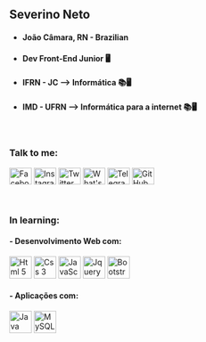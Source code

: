## Severino Neto 
 - #### João Câmara, RN - Brazilian
 - #### Dev Front-End Junior 🖥️
 - #### IFRN - JC --> Informática 📚🖥️
 - #### IMD - UFRN --> Informática para a internet 📚🖥️

<br/>

### Talk to me: 
  <a href = "https://www.facebook.com/Netollyno/" target="_blank"><img align="center" alt="Facebook - Neto" height = "30" width = "40" src = "https://simpleicons.org/icons/facebook.svg"></img></a>
  <a href = "https://www.instagram.com/oh_netin/" target="_blank"><img align="center" alt="Instagram - Neto" height = "30" width = "40" src = "https://simpleicons.org/icons/instagram.svg"></img></a>
  <a href = "https://twitter.com/netollyno" target="_blank"><img align="center" alt="Twitter - Neto" height = "30" width = "40" src = "https://simpleicons.org/icons/twitter.svg"></img></a>
  <a href = "https://api.whatsapp.com/send?phone=5584994650540&text=Hi%20there" target="_blank"><img align="center" alt="What'sApp - Neto" height = "30" width = "40" src = "https://simpleicons.org/icons/whatsapp.svg"></img></a>
  <a href = "https://t.me/oh_netin" target="_blank"><img align="center" alt="Telegram - Neto" height = "30" width = "40" src = "https://simpleicons.org/icons/telegram.svg"></img></a>
  <a href="https://github.com/oh-netin/" target="_blank"><img align="center" alt="GitHub - Neto" height = "30" width = "40" src = "https://simpleicons.org/icons/github.svg"></img></a>

<br/>

### In learning:
 #### - Desenvolvimento Web com:
<img src= "https://simpleicons.org/icons/html5.svg" title="Html 5" heigth = "40" width="40"></img>
<img src= "https://simpleicons.org/icons/css3.svg" title="Css 3" heigth = "40" width="40"></img>
<img src= "https://simpleicons.org/icons/javascript.svg" title="JavaScript" heigth = "40" width="40"></img>
<img src= "https://simpleicons.org/icons/jquery.svg" title="Jquery" heigth = "40" width="40"></img>
<img src= "https://simpleicons.org/icons/bootstrap.svg" title="Bootstrap" heigth = "40" width="40"></img>

 #### - Aplicações com:
<img src= "https://simpleicons.org/icons/java.svg" title="Java" heigth = "40" width="40"></img>
<img src= "https://simpleicons.org/icons/mysql.svg" title="MySQL" heigth = "40" width="40"></img>

